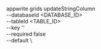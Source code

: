 appwrite grids updateStringColumn \
        --databaseId <DATABASE_ID> \
        --tableId <TABLE_ID> \
        --key '' \
        --required false \
        --default <DEFAULT> \


